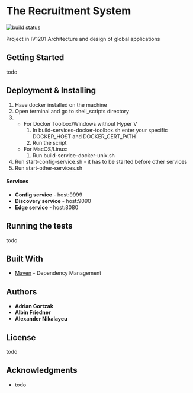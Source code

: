 # The Recruitment System
[![build status](https://git.gortz.org/IV1201/TheRecruitmentSystem/badges/develop/build.svg)](https://git.gortz.org/IV1201/TheRecruitmentSystem/commits/develop)

Project in IV1201 Architecture and design of global applications

## Getting Started
todo

## Deployment & Installing

1. Have docker installed on the machine
2. Open terminal and go to shell_scripts directory
3. 
    - For Docker Toolbox/Windows without Hyper V
        1. In build-services-docker-toolbox.sh enter your specific DOCKER_HOST and DOCKER_CERT_PATH
        2. Run the script
    - For MacOS/Linux:
        1. Run build-service-docker-unix.sh
4. Run start-config-service.sh - it has to be started before other services
5. Run start-other-services.sh

#### Services
* <b>Config service</b> - host:9999
* <b>Discovery service</b> - host:9090
* <b>Edge service</b> - host:8080

## Running the tests
todo

## Built With
* [Maven](https://maven.apache.org/) - Dependency Management


## Authors

* **Adrian Gortzak**  
* **Albin Friedner**  
* **Alexander Nikalayeu** 


## License

todo

## Acknowledgments

* todo
